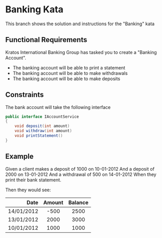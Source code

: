 # Banking Kata

This branch shows the solution and instructions for the "Banking" kata

## Functional Requirements

Kratos International Banking Group has tasked you to create a "Banking Account".

- The banking account will be able to print a statement
- The banking account will be able to make withdrawals
- The banking account will be able to make deposits

## Constraints

The bank account will take the following interface

```cs
public interface IAccountService
{
    void deposit(int amount) 
    void withdraw(int amount) 
    void printStatement()
}
```

## Example

Given a client makes a deposit of 1000 on 10-01-2012
And a deposit of 2000 on 13-01-2012
And a withdrawal of 500 on 14-01-2012
When they print their bank statement.

Then they would see:

Date | Amount | Balance |
--: | :--: | :--:
14/01/2012 | -500 | 2500
13/01/2012 | 2000 | 3000
10/01/2012 | 1000 | 1000
